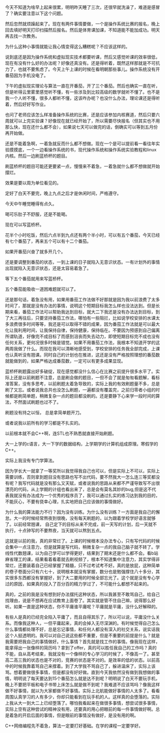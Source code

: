 今天不知道为啥早上起来很累，明明昨天睡了三次，还很早就洗澡了，难道是感冒了？确实要注意以下这个问题。

然后忽然就烦躁起来了。现在有两件事情要做，一个是操作系统比赛的报名，晚上回去填好明天打印扫描然后报名。然后是体育课加课，不知道能不能加成功。明天再去找一次教务。

为什么这种小事情就能让我心情变得这么糟糕呢？不应该这样的。

说到底还是因为操作系统和虚拟现实技术都要听课，然后又感觉听课的效率很低，现在有没有什么好的办法呢？好像还真没有。还是得听着，既然这样那就是不可抗力了，也就不要焦虑了。今天上午上课的时候在看明朝那些事儿。操作系统没有开番茄因为手机没电了。

下午的虚拟现实理论与算法一直在开番茄，开了三个番茄。然后也确实一直在听，但是听得云里雾里感觉听不懂，有一些涉及到比较高级的数学就听不懂了。也不是我一个人听不懂，很多人都听不懂，这该咋办呢？也没什么办法，理论课还是得听着，然后好好写作业。

也问了老师应该怎么样准备操作系统的比赛，还是应该参加内核赛道，然后只要六周就可以上完实验课？好像现在就已经开始了，所以需要尽快报名（但其实也不用那么快，现在还什么都不会），如果说七天可以做完的话，倒确实可以等到五月份再开始做。

还是不能着急啊，一着急就反而什么都不想做。现在一个是可以提前看一看往年实验摸摸底，一个一边看操作系统的书，现代操作系统和操作系统实验教程和linux内核。然后一边刷蓝桥杯的题目。

刷蓝桥杯的题目可能还更要紧一点，慢慢来不着急，一着急就什么都不想做就开始摆烂。

效果是要以周为单位看见的。

定好了白天不要完，晚上九点之后才是休闲时间，严格遵守。

今天中午睡觉睡得有点久。

喝可乐肚子不舒服，还是不能喝。

现在可以写蓝桥杯。

花半个小时吃饭，然后六点半到九点还有两个半小时，可以有五个番茄，今天已经有七个番茄了，再来五个可以有十二个番茄。

如果开番茄兴奋了就多开几个。

还是要调整到番茄的状态，一到上课的日子就陷入无意识状态。一有计划外的事情出现就陷入无意识状态，还是太容易着急了。

等下五个番茄就用来写蓝桥杯。

五个番茄能吸收一道困难题就可以了。

还是那句话，着急没有用，如果用番茄工作法做不好那就是因为我以前浪费了太多时间了，那就是没有办法的事情，说明这个短期目标我怎么样也没法达到。但是长期来看，番茄工作法可以帮助我达到目标，就大二下我还是没有办法达到目标，到了大三再往后，只要坚持番茄工作法，哪怕有一些阻拦，比如说学校安排的水课太多浪费很多时间等等，我还是可以取得不错的成果，因为番茄工作法就是可以最大化让我利用时间，让我保持自律，保持健康，保持临在。不要因为预感到自己偏离所谓轨道，好像完不成目标了而感到沮丧而失去动力，即使短期目标完不成也没有任何关系，更何况很多时候是错觉。如果不用番茄工作法，我根本不知道开学的这两周我做了什么。而现在我可以清晰地感受到，学校安排的任务我全部完成，上课也认真听没有翘课。同时自己的计划也在推进，这还是没有严格按照理想的番茄数就能做到的，如果严格达成番茄数，一定可以有更多成果显现。







蓝桥杯刷题露出好多破绽，现在感觉都没什么信心在比赛之前提升很多水平了。实际上还是以前刷题不注意，总是刷会做的题目，一但不会了就是匆匆看题解，看标准答案，没有多思考，以前刷题太着急导致的，实际上我的有效刷题量不多，总是刷了又忘。或者说我总共也没怎么刷题，一遍都没有覆盖完，之前归零者小组的时候都是刷简单题，稍微复杂一点的题目都没刷的。还是要静下心来学一段时间的算法，不然面试刷题也过不了。

刷题没有持之以恒， 总是拿简单题开刀。

或者说我以前所有的学习都是不扎实的。

以前根本就不会C++啊，连STL也不熟悉就直接开始刷题。

大一上学的c语言，大一下学的数据结构，上学期学的计算机组成原理。寒假学的C++。

实际上我没有专门学算法。

因为学长大一就拿了一等奖所以我觉得我自己也可以，但是实际上不可以，实际上需要训练，否则拿到题目没有思路也写不出代码，要不然我大一怎么连三等奖都没有呢？我写代码就是没有那么又天赋，或者说我的思路从来都不严谨导致写不出很漂亮的代码，从上学期的计组也看出来了，总是会有莫名其妙的bug,但是这不代表我就没有办法成为一个优秀的程序员了，我可以通过扎实的练习达到我的目的，不能灰心，不要有侥幸心理，扎实地把自己应该做的事情做好。

为什么我的算法能力不行？因为没有训练。为什么没有训练？一方面是我自己的懈怠。大一的时候经常熬夜到很晚，没有每天刷题的，以为跟着学校学好语言就够了。以前经常翘课， 自己定下的目标从来不完成，前一天写的计划，后一天就不执行，十点钟写的不要熬夜，当天就可以熬到五点。

这就是以前的我，真的非常烂了。上课的时候根本没办法专心，只有写代码的时候会集中一点注意力，但是就算是写代码，稍微复杂一点的我自己脑子就不转了。学线性代数翘课，以为自己学可以学得更好，结果到了期末还是什么都不会。看b站麻省理工的课，结果看着看着就去刷视频了，根本不知道集中注意力，其实学得非常烂，还要装着自己已经掌握了精髓，只不过考试考不好。真的是放屁，这种简单的卷子卷面分只有六七十，说明根本就没有掌握，数分也是勉强撑住八十多分，其实很多东西都没有掌握好，到了大二要用的时候全部忘光了。这个就是没有专心学过的原因，如果真的投入了百分百的精力学过了，不可能什么都想不起来的。

真的，之前的我是没有想到好办法摆托这种状态，所以我甚至不敢骂自己，给自己找理由，说是不想再在应试教育上面卷了。其实就是管不住自己嘛，说得那么好听。如果一直是这种状态，你不平庸谁平庸呢？平庸就是平庸，没什么好解释的。

有些人是真的已经完全陷入平庸了，而且自得其乐了，所以可以说，平庸没什么关系。而像我这种人，一但平庸起来，真的会掉入无尽深渊的。有时候觉得自己怎么什么事情都处理不好，总是忘记事情，和任何人都没有深入的社交关系，说实话我这个人挺透明的。我可以对自己说这些都不重要，但是不重要的前提是什么？就是我需要把我自己的事情做好。什么事情？首先就是找工作的事情。像我现在这样，能拿得出一张像样的简历吗？拿到了offer，真的可以胜任我自己的工作吗？真的不能，自从高考结束，我就没有一个像样的专心学习的时候了，不像高一了。甚至高二高三我的状态也是不对的，竞赛的状态是不对的。是效率的低的状态。以前高中的时候我靠着骂自己来撑着。到了大学我不骂自己了，躲进温床了，实际上该骂。想着要做很多事情，但是都没有好好做。直到今天我依然没有做到我想做的事情，明明说了每天要达到15个番茄怎么就是达不到呢？明明说了白天不要玩手机，晚上不要把平板和电子书带上床怎么就是做不到呢？我难道不应该骂吗？像我这样做不好事情，就以为大家都做不好事情。实际上北航能做好事情的人太多了。看看周围认真学习的人有多少，你却只能看到在玩手机的人。这样真的会堕落的。实际上我从大一到大二上已经堕落了。哪怕我看起来在做很多事情，想尝试很多事情，实际上空有这种尝试的精神没有用，还要真的用心把眼前的每一件事情做好啊。总是着急的开启后面的事情，但是眼前的事情没有做好，是没有用的啊。

C++网络编程先不着急，算法一定要打好基础。在学的课程一定要学好。
